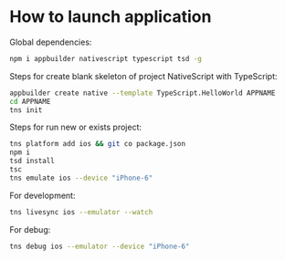 # How to launch application

Global dependencies:

```bash
npm i appbuilder nativescript typescript tsd -g
```

Steps for create blank skeleton of project NativeScript with TypeScript:

```bash
appbuilder create native --template TypeScript.HelloWorld APPNAME
cd APPNAME
tns init
```

Steps for run new or exists project:

```bash
tns platform add ios && git co package.json
npm i
tsd install
tsc
tns emulate ios --device "iPhone-6"
```

For development:

```bash
tns livesync ios --emulator --watch
```

For debug:

```bash
tns debug ios --emulator --device "iPhone-6"
```
